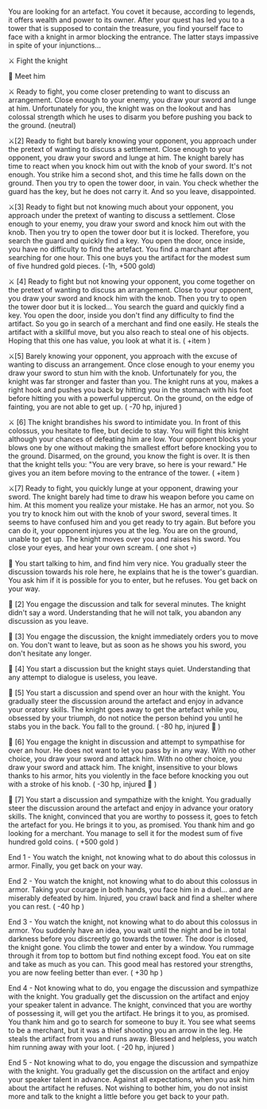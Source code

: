 
You are looking for an artefact. You covet it because, according to legends, it offers wealth and power to its owner. After your quest has led you to a tower that is supposed to contain the treasure, you find yourself face to face with a knight in armor blocking the entrance. The latter stays impassive in spite of your injunctions...

⚔️ Fight the knight

🤝 Meet him

⚔️ Ready to fight, you come closer pretending to want to discuss an arrangement. Close enough to your enemy, you draw your sword and lunge at him. Unfortunately for you, the knight was on the lookout and has colossal strength which he uses to disarm you before pushing you back to the ground.
(neutral)


⚔️[2] Ready to fight but barely knowing your opponent, you approach under the pretext of wanting to discuss a settlement. Close enough to your opponent, you draw your sword and lunge at him. The knight barely has time to react when you knock him out with the knob of your sword.
It's not enough. You strike him a second shot, and this time he falls down on the ground. Then you try to open the tower door, in vain. You check whether the guard has the key, but he does not carry it. And so you leave, disappointed.


⚔️[3] Ready to fight but not knowing much about your opponent, you approach under the pretext of wanting to discuss a settlement. Close enough to your enemy, you draw your sword and knock him out with the knob. Then you try to open the tower door but it is locked. Therefore, you search the guard and quickly find a key. You open the door, once inside, you have no difficulty to find the artefact. You find a marchant after searching for one hour. This one buys you the artifact for the modest sum of five hundred gold pieces.
(-1h, +500 gold)


⚔️ [4] Ready to fight but not knowing your opponent, you come together on the pretext of wanting to discuss an arrangement. Close to your opponent, you draw your sword and knock him with the knob. Then you try to open the tower door but it is locked... You search the guard and quickly find a key. You open the door, inside you don't find any difficulty to find the artifact. So you go in search of a merchant and find one easily. He steals the artifact with a skillful move, but you also reach to steal one of his objects. Hoping that this one has value, you look at what it is.
( +item )


⚔️[5] Barely knowing your opponent, you approach with the excuse of wanting to discuss an arrangement. Once close enough to your enemy you draw your sword to stun him with the knob. Unfortunately for you, the knight was far stronger and faster than you. The knight runs at you, makes a right hook and pushes you back by hitting you in the stomach with his foot before hitting you with a powerful uppercut. On the ground, on the edge of fainting, you are not able to get up.
( -70 hp, injured )


⚔️ [6] The knight brandishes his sword to intimidate you. In front of this colossus, you hesitate to flee, but decide to stay. You will fight this knight although your chances of defeating him are low. Your opponent blocks your blows one by one without making the smallest effort before knocking you to the ground. Disarmed, on the ground, you know the fight is over. It is then that the knight tells you: "You are very brave, so here is your reward." He gives you an item before moving to the entrance of the tower.
( +item )


⚔️[7] Ready to fight, you quickly lunge at your opponent, drawing your sword. The knight barely had time to draw his weapon before you came on him. At this moment you realize your mistake. He has an armor, not you. So you try to knock him out with the knob of your sword, several times. It seems to have confused him and you get ready to try again. But before you can do it, your opponent injures you at the leg. You are on the ground, unable to get up. The knight moves over you and raises his sword. You close your eyes, and hear your own scream.
( one shot 💀)


🤝 You start talking to him, and find him very nice. You gradually steer the discussion towards his role here, he explains that he is the tower's guardian. You ask him if it is possible for you to enter, but he refuses. You get back on your way.


🤝 [2] You engage the discussion and talk for several minutes. The knight didn't say a word. Understanding that he will not talk, you abandon any discussion as you leave.


🤝 [3] You engage the discussion, the knight immediately orders you to move on. You don't want to leave, but as soon as he shows you his sword, you don't hesitate any longer.


🤝 [4] You start a discussion but the knight stays quiet. Understanding that any attempt to dialogue is useless, you leave.


🤝 [5] You start a discussion and spend over an hour with the knight. You gradually steer the discussion around the artefact and enjoy in advance your oratory skills. The knight goes away to get the artefact while you, obsessed by your triumph, do not notice the person behind you until he stabs you in the back. You fall to the ground.
( -80 hp, injured 🤕 )


🤝 [6] You engage the knight in discussion and attempt to sympathise for over an hour. He does not want to let you pass by in any way. With no other choice, you draw your sword and attack him. With no other choice, you draw your sword and attack him. The knight, insensitive to your blows thanks to his armor, hits you violently in the face before knocking you out with a stroke of his knob.
( -30 hp, injured 🤕 )


🤝 [7] You start a discussion and sympathize with the knight. You gradually steer the discussion around the artefact and enjoy in advance your oratory skills. The knight, convinced that you are worthy to possess it, goes to fetch the artefact for you. He brings it to you, as promised. You thank him and go looking for a merchant. You manage to sell it for the modest sum of five hundred gold coins.
( +500 gold )


End 1 - You watch the knight, not knowing what to do about this colossus in armor. Finally, you get back on your way.


End 2 - You watch the knight, not knowing what to do about this colossus in armor. Taking your courage in both hands, you face him in a duel...
and are miserably defeated by him. Injured, you crawl back and find a shelter where you can rest.
( -40 hp )


End 3 - You watch the knight, not knowing what to do about this colossus in armor. You suddenly have an idea, you wait until the night and be in total darkness before you discreetly go towards the tower. The door is closed, the knight gone. You climb the tower and enter by a window. You rummage through it from top to bottom but find nothing except food. You eat on site and take as much as you can. This good meal has restored your strengths, you are now feeling better than ever.
( +30 hp )


End 4 - Not knowing what to do, you engage the discussion and sympathize with the knight. You gradually get the discussion on the artifact and enjoy your speaker talent in advance. The knight, convinced that you are worthy of possessing it, will get you the artifact. He brings it to you, as promised. You thank him and go to search for someone to buy it. You see what seems to be a merchant, but it was a thief shooting you an arrow in the leg. He steals the artifact from you and runs away. Blessed and helpless, you watch him running away with your loot.
( -20 hp, injured )


End 5 - Not knowing what to do, you engage the discussion and sympathize with the knight. You gradually get the discussion on the artifact and enjoy your speaker talent in advance. Against all expectations, when you ask him about the artifact he refuses. Not wishing to bother him, you do not insist more and talk to the knight a little before you get back to your path.
